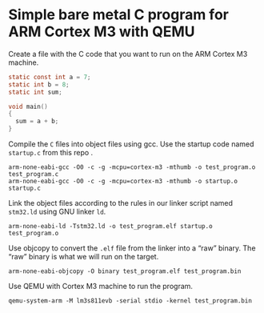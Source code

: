 # Simple bare metal C program for ARM Cortex M3 with QEMU

Create a file with the C code that you want to run on the ARM Cortex M3 machine.
```c
static const int a = 7;
static int b = 8;
static int sum;

void main()
{
  sum = a + b;
}
```

Compile the `C` files into object files using gcc.
Use the startup code named `startup.c` from this repo .

```
arm-none-eabi-gcc -O0 -c -g -mcpu=cortex-m3 -mthumb -o test_program.o test_program.c
arm-none-eabi-gcc -O0 -c -g -mcpu=cortex-m3 -mthumb -o startup.o startup.c
```

Link the object files according to the rules in our linker script named `stm32.ld` using GNU linker `ld`.
```
arm-none-eabi-ld -Tstm32.ld -o test_program.elf startup.o test_program.o
```

Use objcopy to convert the `.elf` file from the linker into a “raw” binary. The “raw” binary is what we will run on the target.
```
arm-none-eabi-objcopy -O binary test_program.elf test_program.bin
```

Use QEMU with Cortex M3 machine to run the program.
```
qemu-system-arm -M lm3s811evb -serial stdio -kernel test_program.bin
```
